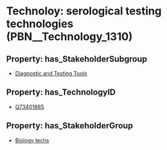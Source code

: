 # Technoloy: __serological testing technologies__ (PBN__Technology_1310)

## Property: has_StakeholderSubgroup

* [Diagnostic and Testing Tools](PBN__TechSubgroup_12)

## Property: has_TechnologyID

* [Q73401885](Q73401885)

## Property: has_StakeholderGroup

* [Biology techs](PBN__TechGroup_15)

